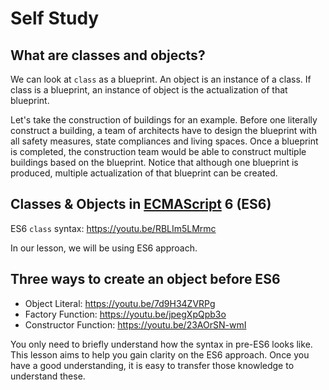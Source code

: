 # Self Study

## What are classes and objects?

We can look at `class` as a blueprint. An object is an instance of a class. If class is a blueprint, an instance of object is the actualization of that blueprint.

Let's take the construction of buildings for an example. Before one literally construct a building, a team of architects have to design the blueprint with all safety measures, state compliances and living spaces. Once a blueprint is completed, the construction team would be able to construct multiple buildings based on the blueprint. Notice that although one blueprint is produced, multiple actualization of that blueprint can be created. 


## Classes & Objects in [ECMAScript](https://en.wikipedia.org/wiki/ECMAScript) 6 (ES6)

ES6 `class` syntax: https://youtu.be/RBLIm5LMrmc

In our lesson, we will be using ES6 approach.


## Three ways to create an object before ES6

- Object Literal: https://youtu.be/7d9H34ZVRPg
- Factory Function: https://youtu.be/jpegXpQpb3o
- Constructor Function: https://youtu.be/23AOrSN-wmI

You only need to briefly understand how the syntax in pre-ES6 looks like. This lesson aims to help you gain clarity on the ES6 approach. Once you have a good understanding, it is easy to transfer those knowledge to understand these. 
